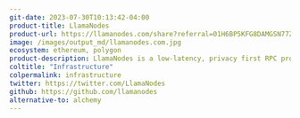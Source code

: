 ```yaml
---
git-date: 2023-07-30T10:13:42-04:00
product-title: LlamaNodes
product-url: https://llamanodes.com/share?referral=01H6BP5KFG8DAMGSN77ZVWR0W9
image: /images/output_md/llamanodes.com.jpg
ecosystem: ethereum, polygon
product-description: LlamaNodes is a low-latency, privacy first RPC provider - with dynamic load-balancing, autoscaling, and globally redundant infrastructure.
coltitle: "Infrastructure"
colpermalink: infrastructure
twitter: https://twitter.com/LlamaNodes
github: https://github.com/llamanodes
alternative-to: alchemy
---
```

